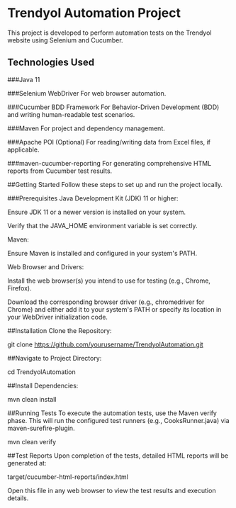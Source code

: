 # Trendyol Automation Project
This project is developed to perform automation tests on the Trendyol website using Selenium and Cucumber.

## Technologies Used
###Java 11

###Selenium WebDriver
For web browser automation.

###Cucumber BDD Framework
For Behavior-Driven Development (BDD) and writing human-readable test scenarios.

###Maven
For project and dependency management.

###Apache POI
(Optional) For reading/writing data from Excel files, if applicable.

###maven-cucumber-reporting
For generating comprehensive HTML reports from Cucumber test results.

##Getting Started
Follow these steps to set up and run the project locally.

###Prerequisites
Java Development Kit (JDK) 11 or higher:

Ensure JDK 11 or a newer version is installed on your system.

Verify that the JAVA_HOME environment variable is set correctly.

Maven:

Ensure Maven is installed and configured in your system's PATH.

Web Browser and Drivers:

Install the web browser(s) you intend to use for testing (e.g., Chrome, Firefox).

Download the corresponding browser driver (e.g., chromedriver for Chrome) and either add it to your system's PATH or specify its location in your WebDriver initialization code.

##Installation
Clone the Repository:

git clone https://github.com/yourusername/TrendyolAutomation.git

##Navigate to Project Directory:

cd TrendyolAutomation

##Install Dependencies:

mvn clean install

##Running Tests
To execute the automation tests, use the Maven verify phase. This will run the configured test runners (e.g., CooksRunner.java) via maven-surefire-plugin.

mvn clean verify

##Test Reports
Upon completion of the tests, detailed HTML reports will be generated at:

target/cucumber-html-reports/index.html

Open this file in any web browser to view the test results and execution details.
